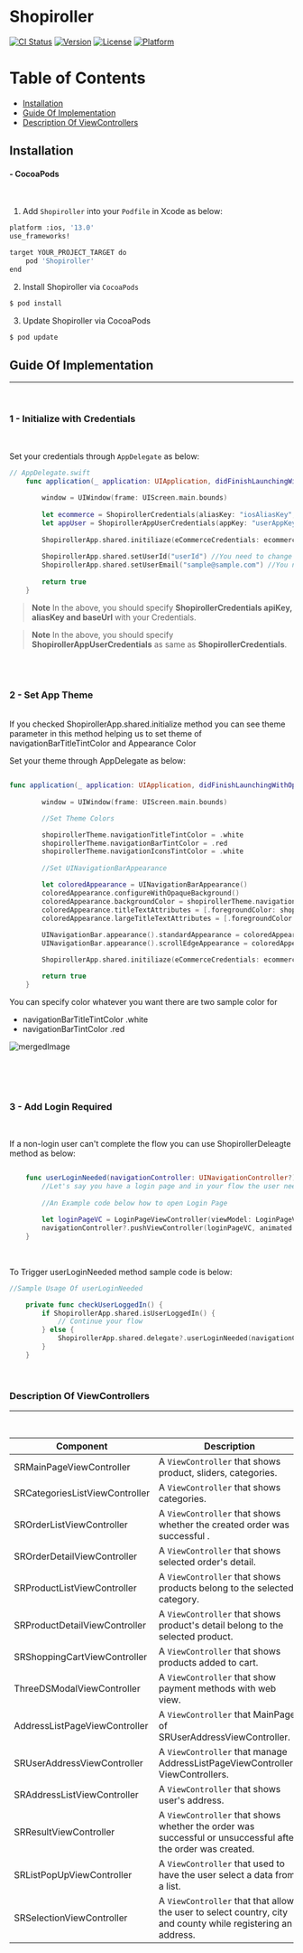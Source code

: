 # Shopiroller

[![CI Status](https://img.shields.io/travis/ealtaca/Shopiroller.svg?style=flat)](https://travis-ci.org/ealtaca/Shopiroller)
[![Version](https://img.shields.io/cocoapods/v/Shopiroller.svg?style=flat)](https://cocoapods.org/pods/Shopiroller)
[![License](https://img.shields.io/cocoapods/l/Shopiroller.svg?style=flat)](https://cocoapods.org/pods/Shopiroller)
[![Platform](https://img.shields.io/cocoapods/p/Shopiroller.svg?style=flat)](https://cocoapods.org/pods/Shopiroller)

Table of Contents
===
<!--ts-->
   * [Installation](#installation)
   * [Guide Of Implementation](#guide-of-implementation)
   * [Description Of ViewControllers](#description-of-viewcontrollers)

<!--te-->

## Installation

#### - CocoaPods

<br/>

1. Add `Shopiroller` into your `Podfile` in Xcode as below:

```bash
platform :ios, '13.0'
use_frameworks!

target YOUR_PROJECT_TARGET do
    pod 'Shopiroller'
end
```
2. Install Shopiroller via `CocoaPods`
```bash
$ pod install
```

3. Update Shopiroller via CocoaPods
```bash
$ pod update
```

## Guide Of Implementation
---
<br/>

### 1 - Initialize with Credentials
<br/>


Set your credentials through `AppDelegate` as below:

```swift
// AppDelegate.swift
    func application(_ application: UIApplication, didFinishLaunchingWithOptions launchOptions: [UIApplication.LaunchOptionsKey : Any]?) -> Bool {
        
        window = UIWindow(frame: UIScreen.main.bounds)
        
        let ecommerce = ShopirollerCredentials(aliasKey: "iosAliasKey", apiKey: "apiKey", baseUrl: "baseUrl") /* You need to change string variables iosAliasKey, apiKey and baseUrl with your credentials */
        let appUser = ShopirollerAppUserCredentials(appKey: "userAppKey", apiKey: "userApiKey", baseUrl: "userBaseUrl") /* These credentials for users these variables need to be changed like below code with your credentials */
        
        ShopirollerApp.shared.initiliaze(eCommerceCredentials: ecommerce, appUserCredentials: appUser, baseUrl: "", theme: getShopirollerTheme(navigationTitleColor: .white, navigationBartintColor: .red))
        
        ShopirollerApp.shared.setUserId("userId") //You need to change this variable with your User Id
        ShopirollerApp.shared.setUserEmail("sample@sample.com") //You need to change this variable with your User Email
        
        return true
    }
```
> **Note**
> In the above, you should specify  **ShopirollerCredentials apiKey, aliasKey and baseUrl**  with your Credentials.<br/>

> **Note**
> In the above, you should specify **ShopirollerAppUserCredentials** as same as **ShopirollerCredentials**.
 
<br/>

<br/>

  ### 2 - Set App Theme
  <br/>
If you checked ShopirollerApp.shared.initialize method you can see theme parameter in this method helping us to set theme of navigationBarTitleTintColor and Appearance Color  <br/>

Set your theme through AppDelegate as below:

```swift

func application(_ application: UIApplication, didFinishLaunchingWithOptions launchOptions: [UIApplication.LaunchOptionsKey : Any]?) -> Bool {
        
        window = UIWindow(frame: UIScreen.main.bounds)

        //Set Theme Colors

        shopirollerTheme.navigationTitleTintColor = .white
        shopirollerTheme.navigationBarTintColor = .red
        shopirollerTheme.navigationIconsTintColor = .white
        
        //Set UINavigationBarAppearance

        let coloredAppearance = UINavigationBarAppearance()
        coloredAppearance.configureWithOpaqueBackground()
        coloredAppearance.backgroundColor = shopirollerTheme.navigationBarTintColor
        coloredAppearance.titleTextAttributes = [.foregroundColor: shopirollerTheme.navigationTitleTintColor]
        coloredAppearance.largeTitleTextAttributes = [.foregroundColor: shopirollerTheme.navigationBarTintColor]
                       
        UINavigationBar.appearance().standardAppearance = coloredAppearance
        UINavigationBar.appearance().scrollEdgeAppearance = coloredAppearance

        ShopirollerApp.shared.initiliaze(eCommerceCredentials: ecommerce, appUserCredentials: appUser, baseUrl: "", theme: shopirollerTheme)

        return true
    }

```
You can specify color whatever you want there are two sample color for <br/>
* navigationBarTitleTintColor .white
* navigationBarTintColor .red <br/>

![mergedImage](https://user-images.githubusercontent.com/86607113/191032268-d7396d19-74e7-4468-9460-1e54826fc85b.png)

<br/>
<br/>

<br/>

  ### 3 - Add Login Required
  <br/>

 If a non-login user can't complete the flow you can use ShopirollerDeleagte method as below:

```swift

    func userLoginNeeded(navigationController: UINavigationController?) {
        //Let's say you have a login page and in your flow the user needs to login to complete the flow, if user not logged in you can use this function to redirect the user to the login screen. An example usage is available in SRProductDetailViewController
        
        //An Example code below how to open Login Page
        
        let loginPageVC = LoginPageViewController(viewModel: LoginPageViewModel())
        navigationController?.pushViewController(loginPageVC, animated: true)
    }
    
```
<br/>To Trigger userLoginNeeded method sample code is below:<br/>

```swift
//Sample Usage Of userLoginNeeded

    private func checkUserLoggedIn() {
        if ShopirollerApp.shared.isUserLoggedIn() {
            // Continue your flow
        } else {
            ShopirollerApp.shared.delegate?.userLoginNeeded(navigationController: self.navigationController) //This code will trigger userLoginNeeded method in Appdelegate and redirect user to login page.
        }
    }
```

<br/>

### Description Of ViewControllers
---
<br/>

|Component|Description|
|---|---|
|SRMainPageViewController|A `ViewController` that shows product, sliders, categories.|
|SRCategoriesListViewController|A `ViewController` that shows categories.|
|SROrderListViewController|A `ViewController` that shows whether the created order was successful .|
|SROrderDetailViewController|A `ViewController` that shows selected order's detail.|
|SRProductListViewController|A `ViewController` that shows products belong to the selected category.|
|SRProductDetailViewController|A `ViewController` that shows product's detail belong to the selected product.|
|SRShoppingCartViewController|A `ViewController` that shows products added to cart.|
|ThreeDSModalViewController|A `ViewController` that show payment methods with web view.|
|AddressListPageViewController|A `ViewController` that MainPage of SRUserAddressViewController.|
|SRUserAddressViewController|A `ViewController` that manage AddressListPageViewController's ViewControllers.|
|SRAddressListViewController|A `ViewController` that shows user's address.|
|SRResultViewController|A `ViewController` that shows whether the order was successful or unsuccessful after the order was created.|
|SRListPopUpViewController|A `ViewController` that used to have the user select a data from a list.|
|SRSelectionViewController|A `ViewController` that that allows the user to select country, city and county while registering an address.|
